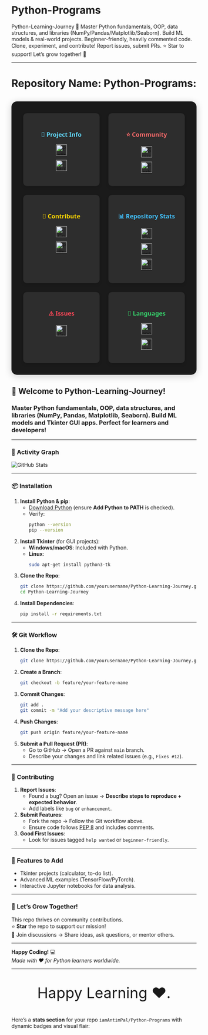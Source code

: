# Python-Programs
Python-Learning-Journey 🚀 Master Python fundamentals, OOP, data structures, and libraries (NumPy/Pandas/Matplotlib/Seaborn). Build ML models &amp; real-world projects. Beginner-friendly, heavily commented code. Clone, experiment, and contribute! Report issues, submit PRs. ⭐ Star to support! Let’s grow together! 🌱

---

# **Repository Name: Python-Programs:** 
<!-- Badges Dashboard -->
<div align="center" style="
  display: grid;
  grid-template-columns: repeat(auto-fit, minmax(200px, 1fr));
  gap: 1.5rem;
  padding: 2rem;
  background: #1a1a1a;
  border-radius: 15px;
  box-shadow: 0 4px 20px rgba(0,0,0,0.2);
  margin: 2rem 0;
">

  <!-- Project Information -->
  <div style="
    background: #2d2d2d;
    padding: 1.5rem;
    border-radius: 10px;
    transition: transform 0.3s cubic-bezier(0.18, 0.89, 0.32, 1.28);
    box-shadow: 0 4px 10px rgba(0,0,0,0.1);
  ">
    <h3 style="
      color: #61dafb;
      margin-bottom: 1rem;
      font-family: 'Segoe UI', Tahoma, Geneva, Verdana, sans-serif;
      font-weight: 600;
    ">🚀 Project Info</h3>
    <a href="https://www.python.org/" style="display: block; margin: 0.75rem 0;">
      <img src="https://img.shields.io/badge/Python-3.8+-blue?logo=python" alt="Python 3.8+" style="height: 30px; transition: transform 0.2s;">
    </a>
    <a href="LICENSE" style="display: block; margin: 0.75rem 0;">
      <img src="https://img.shields.io/badge/License-MIT-green" alt="MIT License" style="height: 30px; transition: transform 0.2s;">
    </a>
  </div>

  <!-- Community Metrics -->
  <div style="
    background: #2d2d2d;
    padding: 1.5rem;
    border-radius: 10px;
    transition: transform 0.3s cubic-bezier(0.18, 0.89, 0.32, 1.28);
    box-shadow: 0 4px 10px rgba(0,0,0,0.1);
  ">
    <h3 style="
      color: #ff6b6b;
      margin-bottom: 1rem;
      font-family: 'Segoe UI', Tahoma, Geneva, Verdana, sans-serif;
      font-weight: 600;
    ">⭐ Community</h3>
    <a href="https://github.com/iamAntimPal/Python-Programs/stargazers" style="display: block; margin: 0.75rem 0;">
      <img src="https://img.shields.io/github/stars/iamAntimPal/Python-Programs?style=social" alt="Stars" style="height: 30px; transition: transform 0.2s;">
    </a>
    <a href="https://github.com/iamAntimPal/Python-Programs/network/members" style="display: block; margin: 0.75rem 0;">
      <img src="https://img.shields.io/github/forks/iamAntimPal/Python-Programs?style=social" alt="Forks" style="height: 30px; transition: transform 0.2s;">
    </a>
  </div>

  <!-- Contribution Section -->
  <div style="
    background: #2d2d2d;
    padding: 1.5rem;
    border-radius: 10px;
    transition: transform 0.3s cubic-bezier(0.18, 0.89, 0.32, 1.28);
    box-shadow: 0 4px 10px rgba(0,0,0,0.1);
  ">
    <h3 style="
      color: #ffd700;
      margin-bottom: 1rem;
      font-family: 'Segoe UI', Tahoma, Geneva, Verdana, sans-serif;
      font-weight: 600;
    ">🤝 Contribute</h3>
    <a href="CONTRIBUTING.md" style="display: block; margin: 0.75rem 0;">
      <img src="https://img.shields.io/badge/Contributors-Welcome-yellow" alt="Contributors" style="height: 30px; transition: transform 0.2s;">
    </a>
    <a href="https://github.com/iamAntimPal/Python-Programs/pulls" style="display: block; margin: 0.75rem 0;">
      <img src="https://img.shields.io/github/issues-pr/iamAntimPal/Python-Programs?color=blueviolet" alt="PRs" style="height: 30px; transition: transform 0.2s;">
    </a>
  </div>

  <!-- Repository Statistics -->
  <div style="
    background: #2d2d2d;
    padding: 1.5rem;
    border-radius: 10px;
    transition: transform 0.3s cubic-bezier(0.18, 0.89, 0.32, 1.28);
    box-shadow: 0 4px 10px rgba(0,0,0,0.1);
  ">
    <h3 style="
      color: #42c2ff;
      margin-bottom: 1rem;
      font-family: 'Segoe UI', Tahoma, Geneva, Verdana, sans-serif;
      font-weight: 600;
    ">📊 Repository Stats</h3>
    <a href="https://github.com/iamAntimPal/Python-Programs/graphs/contributors" style="display: block; margin: 0.75rem 0;">
      <img src="https://img.shields.io/github/contributors/iamAntimPal/Python-Programs" alt="Contributors" style="height: 30px; transition: transform 0.2s;">
    </a>
    <a href="https://github.com/iamAntimPal/Python-Programs/commits/main" style="display: block; margin: 0.75rem 0;">
      <img src="https://img.shields.io/github/last-commit/iamAntimPal/Python-Programs?color=orange" alt="Last Commit" style="height: 30px; transition: transform 0.2s;">
    </a>
    <a href="https://github.com/iamAntimPal/Python-Programs" style="display: block; margin: 0.75rem 0;">
      <img src="https://img.shields.io/github/repo-size/iamAntimPal/Python-Programs?color=yellow" alt="Repo Size" style="height: 30px; transition: transform 0.2s;">
    </a>
  </div>

  <!-- Issue Tracking -->
  <div style="
    background: #2d2d2d;
    padding: 1.5rem;
    border-radius: 10px;
    transition: transform 0.3s cubic-bezier(0.18, 0.89, 0.32, 1.28);
    box-shadow: 0 4px 10px rgba(0,0,0,0.1);
  ">
    <h3 style="
      color: #ff4757;
      margin-bottom: 1rem;
      font-family: 'Segoe UI', Tahoma, Geneva, Verdana, sans-serif;
      font-weight: 600;
    ">⚠️ Issues</h3>
    <a href="https://github.com/iamAntimPal/Python-Programs/issues" style="display: block; margin: 0.75rem 0;">
      <img src="https://img.shields.io/github/issues/iamAntimPal/Python-Programs?color=red" alt="Open Issues" style="height: 30px; transition: transform 0.2s;">
    </a>
  </div>

  <!-- Language Stats -->
  <div style="
    background: #2d2d2d;
    padding: 1.5rem;
    border-radius: 10px;
    transition: transform 0.3s cubic-bezier(0.18, 0.89, 0.32, 1.28);
    box-shadow: 0 4px 10px rgba(0,0,0,0.1);
  ">
    <h3 style="
      color: #36d16b;
      margin-bottom: 1rem;
      font-family: 'Segoe UI', Tahoma, Geneva, Verdana, sans-serif;
      font-weight: 600;
    ">🐍 Languages</h3>
    <a href="https://github.com/iamAntimPal/Python-Programs" style="display: block; margin: 0.75rem 0;">
      <img src="https://img.shields.io/github/languages/count/iamAntimPal/Python-Programs" alt="Language Count" style="height: 30px; transition: transform 0.2s;">
    </a>
    <a href="https://github.com/iamAntimPal/Python-Programs" style="display: block; margin: 0.75rem 0;">
      <img src="https://img.shields.io/github/languages/top/iamAntimPal/Python-Programs?color=blue" alt="Top Language" style="height: 30px; transition: transform 0.2s;">
    </a>
  </div>

</div>

## 🚀 **Welcome to Python-Learning-Journey!**

### Master **Python fundamentals**, **OOP**, **data structures**, and **libraries** (NumPy, Pandas, Matplotlib, Seaborn). Build **ML models** and **Tkinter GUI apps**. Perfect for learners and developers!  
---
### 🚀 **Activity Graph**  
![GitHub Stats](https://github-readme-stats.vercel.app/api?username=iamAntimPal&repo=Python-Programs&show_icons=true&theme=radical)  

---

### 📦 **Installation**  
1. **Install Python & pip**:  
   - [Download Python](https://www.python.org/downloads/) (ensure **Add Python to PATH** is checked).  
   - Verify:  
     ```bash  
     python --version  
     pip --version  
     ```  
2. **Install Tkinter** (for GUI projects):  
   - **Windows/macOS**: Included with Python.  
   - **Linux**:  
     ```bash  
     sudo apt-get install python3-tk  
     ```  
3. **Clone the Repo**:  
   ```bash  
   git clone https://github.com/yourusername/Python-Learning-Journey.git  
   cd Python-Learning-Journey  
   ```  
4. **Install Dependencies**:  
   ```bash  
   pip install -r requirements.txt  
   ```  

---

### 🛠️ **Git Workflow**  
1. **Clone the Repo**:  
   ```bash  
   git clone https://github.com/yourusername/Python-Learning-Journey.git  
   ```  
2. **Create a Branch**:  
   ```bash  
   git checkout -b feature/your-feature-name  
   ```  
3. **Commit Changes**:  
   ```bash  
   git add .  
   git commit -m "Add your descriptive message here"  
   ```  
4. **Push Changes**:  
   ```bash  
   git push origin feature/your-feature-name  
   ```  
5. **Submit a Pull Request (PR)**:  
   - Go to GitHub → Open a PR against `main` branch.  
   - Describe your changes and link related issues (e.g., `Fixes #12`).  

---

### 🤝 **Contributing**  
1. **Report Issues**:  
   - Found a bug? Open an issue → **Describe steps to reproduce + expected behavior**.  
   - Add labels like `bug` or `enhancement`.  
2. **Submit Features**:  
   - Fork the repo → Follow the Git workflow above.  
   - Ensure code follows [PEP 8](https://pep8.org/) and includes comments.  
3. **Good First Issues**:  
   - Look for issues tagged `help wanted` or `beginner-friendly`.  

---

### 🌟 **Features to Add**  
- Tkinter projects (calculator, to-do list).  
- Advanced ML examples (TensorFlow/PyTorch).  
- Interactive Jupyter notebooks for data analysis.  

---

### 🌱 **Let’s Grow Together!**  
This repo thrives on community contributions.  
⭐ **Star** the repo to support our mission!  
💬 Join discussions → Share ideas, ask questions, or mentor others.  

---

**Happy Coding!** 💻  
*Made with ❤️ for Python learners worldwide.*  



---  
 <p align="center" style="font-size:40;" >Happy Learning ❤️.</p>



<!-- Now for watching and trying for repo -->

Here’s a **stats section** for your repo `iamAntimPal/Python-Programs` with dynamic badges and visual flair:

